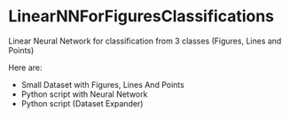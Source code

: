 # LinearNNForFiguresClassifications
Linear Neural Network for classification from 3 classes (Figures, Lines and Points)

Here are:
- Small Dataset with Figures, Lines And Points
- Python script with Neural Network
- Python script (Dataset Expander)
